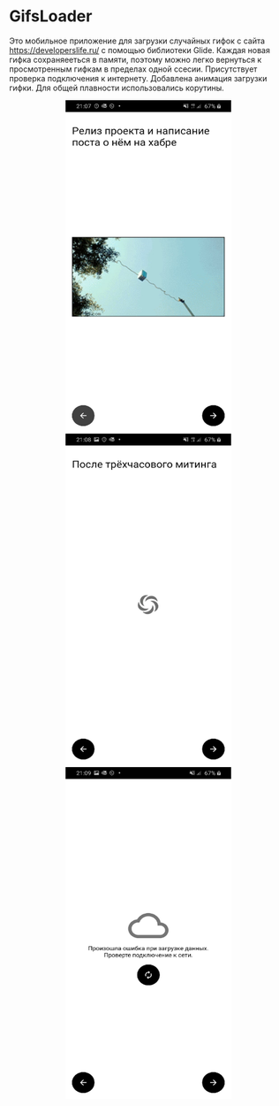 # GifsLoader

Это мобильное приложение для загрузки случайных гифок с сайта https://developerslife.ru/ с помощью библиотеки Glide. 
Каждая новая гифка сохраняееться в памяти, поэтому можно легко вернуться к просмотренным гифкам в пределах одной ссесии. 
Присутствует проверка подключения к интернету. Добавлена анимация загрузки гифки. Для общей плавности использовались корутины.
<p align="center">
  <img src="https://github.com/Neonchick/GifsLoader/raw/master/images/image1.jpg" width="300px" height="600px"/>
  <img src="https://github.com/Neonchick/GifsLoader/raw/master/images/image2.jpg" width="300px" height="600px"/>
  <img src="https://github.com/Neonchick/GifsLoader/raw/master/images/image3.jpg" width="300px" height="600px"/></p>
